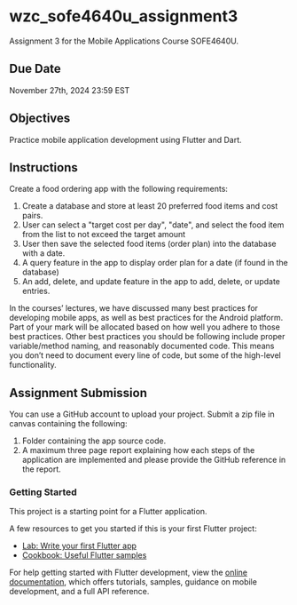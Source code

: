 # wzc_sofe4640u_assignment3

Assignment 3 for the Mobile Applications Course SOFE4640U.

## Due Date

November 27th, 2024 23:59 EST

## Objectives

Practice mobile application development using Flutter and Dart.

## Instructions

Create a food ordering app with the following requirements:
1. Create a database and store at least 20 preferred food items and cost pairs.
2. User can select a "target cost per day", "date", and select the food item from the list to not exceed the target amount
3. User then save the selected food items (order plan) into the database with a date.
4. A query feature in the app to display order plan for a date (if found in the database)
5. An add, delete, and update feature in the app to add, delete, or update entries.

In the courses’ lectures, we have discussed many best practices for developing mobile apps, as
well as best practices for the Android platform. Part of your mark will be allocated based on how
well you adhere to those best practices. Other best practices you should be following include
proper variable/method naming, and reasonably documented code. This means you don’t need to
document every line of code, but some of the high-level functionality.

## Assignment Submission

You can use a GitHub account to upload your project. Submit a zip file in canvas containing the following:
1. Folder containing the app source code.
2. A maximum three page report explaining how each steps of the application are implemented and please provide the GitHub reference in the report.

### Getting Started

This project is a starting point for a Flutter application.

A few resources to get you started if this is your first Flutter project:

- [Lab: Write your first Flutter app](https://docs.flutter.dev/get-started/codelab)
- [Cookbook: Useful Flutter samples](https://docs.flutter.dev/cookbook)

For help getting started with Flutter development, view the
[online documentation](https://docs.flutter.dev/), which offers tutorials,
samples, guidance on mobile development, and a full API reference.
